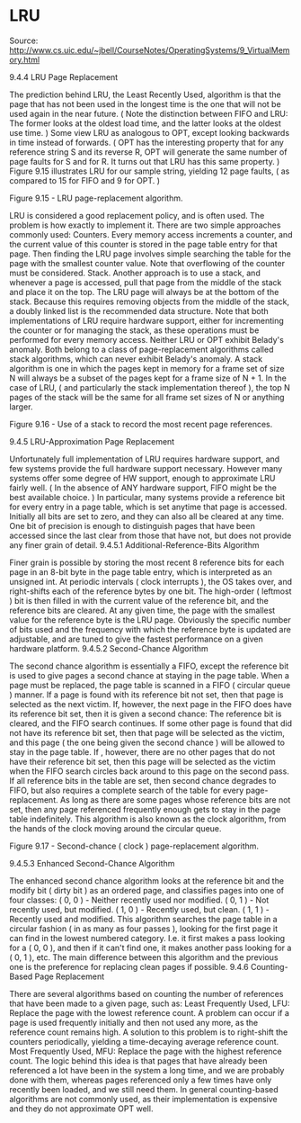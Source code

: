 LRU
===

Source: http://www.cs.uic.edu/~jbell/CourseNotes/OperatingSystems/9_VirtualMemory.html

9.4.4 LRU Page Replacement

The prediction behind LRU, the Least Recently Used, algorithm is that the page that has not been used in the longest time is the one that will not be used again in the near future. ( Note the distinction between FIFO and LRU: The former looks at the oldest load time, and the latter looks at the oldest use time. )
Some view LRU as analogous to OPT, except looking backwards in time instead of forwards. ( OPT has the interesting property that for any reference string S and its reverse R, OPT will generate the same number of page faults for S and for R. It turns out that LRU has this same property. )
Figure 9.15 illustrates LRU for our sample string, yielding 12 page faults, ( as compared to 15 for FIFO and 9 for OPT. )
 

Figure 9.15 - LRU page-replacement algorithm.

LRU is considered a good replacement policy, and is often used. The problem is how exactly to implement it. There are two simple approaches commonly used:
Counters. Every memory access increments a counter, and the current value of this counter is stored in the page table entry for that page. Then finding the LRU page involves simple searching the table for the page with the smallest counter value. Note that overflowing of the counter must be considered.
Stack. Another approach is to use a stack, and whenever a page is accessed, pull that page from the middle of the stack and place it on the top. The LRU page will always be at the bottom of the stack. Because this requires removing objects from the middle of the stack, a doubly linked list is the recommended data structure.
Note that both implementations of LRU require hardware support, either for incrementing the counter or for managing the stack, as these operations must be performed for every memory access.
Neither LRU or OPT exhibit Belady's anomaly. Both belong to a class of page-replacement algorithms called stack algorithms, which can never exhibit Belady's anomaly. A stack algorithm is one in which the pages kept in memory for a frame set of size N will always be a subset of the pages kept for a frame size of N + 1. In the case of LRU, ( and particularly the stack implementation thereof ), the top N pages of the stack will be the same for all frame set sizes of N or anything larger.
 

Figure 9.16 - Use of a stack to record the most recent page references.

9.4.5 LRU-Approximation Page Replacement

Unfortunately full implementation of LRU requires hardware support, and few systems provide the full hardware support necessary.
However many systems offer some degree of HW support, enough to approximate LRU fairly well. ( In the absence of ANY hardware support, FIFO might be the best available choice. )
In particular, many systems provide a reference bit for every entry in a page table, which is set anytime that page is accessed. Initially all bits are set to zero, and they can also all be cleared at any time. One bit of precision is enough to distinguish pages that have been accessed since the last clear from those that have not, but does not provide any finer grain of detail.
9.4.5.1 Additional-Reference-Bits Algorithm

Finer grain is possible by storing the most recent 8 reference bits for each page in an 8-bit byte in the page table entry, which is interpreted as an unsigned int.
At periodic intervals ( clock interrupts ), the OS takes over, and right-shifts each of the reference bytes by one bit.
The high-order ( leftmost ) bit is then filled in with the current value of the reference bit, and the reference bits are cleared.
At any given time, the page with the smallest value for the reference byte is the LRU page.
Obviously the specific number of bits used and the frequency with which the reference byte is updated are adjustable, and are tuned to give the fastest performance on a given hardware platform.
9.4.5.2 Second-Chance Algorithm

The second chance algorithm is essentially a FIFO, except the reference bit is used to give pages a second chance at staying in the page table.
When a page must be replaced, the page table is scanned in a FIFO ( circular queue ) manner.
If a page is found with its reference bit not set, then that page is selected as the next victim.
If, however, the next page in the FIFO does have its reference bit set, then it is given a second chance:
The reference bit is cleared, and the FIFO search continues.
If some other page is found that did not have its reference bit set, then that page will be selected as the victim, and this page ( the one being given the second chance ) will be allowed to stay in the page table.
If , however, there are no other pages that do not have their reference bit set, then this page will be selected as the victim when the FIFO search circles back around to this page on the second pass.
If all reference bits in the table are set, then second chance degrades to FIFO, but also requires a complete search of the table for every page-replacement.
As long as there are some pages whose reference bits are not set, then any page referenced frequently enough gets to stay in the page table indefinitely.
This algorithm is also known as the clock algorithm, from the hands of the clock moving around the circular queue.
 

Figure 9.17 - Second-chance ( clock ) page-replacement algorithm.

9.4.5.3 Enhanced Second-Chance Algorithm

The enhanced second chance algorithm looks at the reference bit and the modify bit ( dirty bit ) as an ordered page, and classifies pages into one of four classes:
( 0, 0 ) - Neither recently used nor modified.
( 0, 1 ) - Not recently used, but modified.
( 1, 0 ) - Recently used, but clean.
( 1, 1 ) - Recently used and modified.
This algorithm searches the page table in a circular fashion ( in as many as four passes ), looking for the first page it can find in the lowest numbered category. I.e. it first makes a pass looking for a ( 0, 0 ), and then if it can't find one, it makes another pass looking for a ( 0, 1 ), etc.
The main difference between this algorithm and the previous one is the preference for replacing clean pages if possible.
9.4.6 Counting-Based Page Replacement

There are several algorithms based on counting the number of references that have been made to a given page, such as:
Least Frequently Used, LFU: Replace the page with the lowest reference count. A problem can occur if a page is used frequently initially and then not used any more, as the reference count remains high. A solution to this problem is to right-shift the counters periodically, yielding a time-decaying average reference count.
Most Frequently Used, MFU: Replace the page with the highest reference count. The logic behind this idea is that pages that have already been referenced a lot have been in the system a long time, and we are probably done with them, whereas pages referenced only a few times have only recently been loaded, and we still need them.
In general counting-based algorithms are not commonly used, as their implementation is expensive and they do not approximate OPT well.
